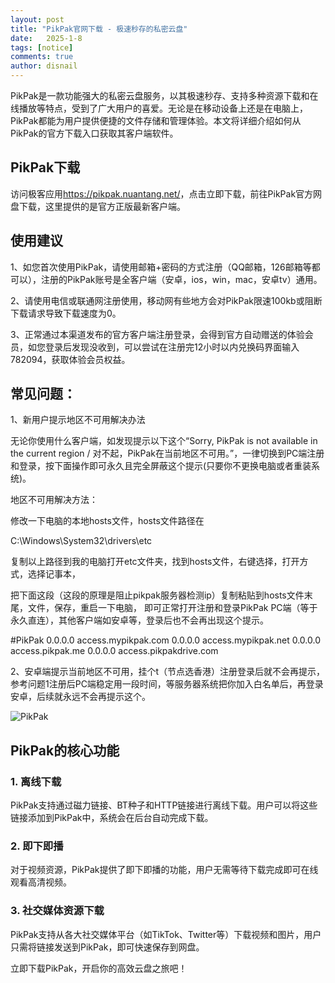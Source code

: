 ```yaml
---
layout: post
title: "PikPak官网下载 - 极速秒存的私密云盘"
date:   2025-1-8
tags: [notice]
comments: true
author: disnail
---
```


PikPak是一款功能强大的私密云盘服务，以其极速秒存、支持多种资源下载和在线播放等特点，受到了广大用户的喜爱。无论是在移动设备上还是在电脑上，PikPak都能为用户提供便捷的文件存储和管理体验。本文将详细介绍如何从PikPak的官方下载入口获取其客户端软件。

## PikPak下载

访问极客应用<https://pikpak.nuantang.net/>，点击立即下载，前往PikPak官方网盘下载，这里提供的是官方正版最新客户端。

## 使用建议
 
1、如您首次使用PikPak，请使用邮箱+密码的方式注册（QQ邮箱，126邮箱等都可以），注册的PikPak账号是全客户端（安卓，ios，win，mac，安卓tv）通用。
 
2、请使用电信或联通网注册使用，移动网有些地方会对PikPak限速100kb或阻断下载请求导致下载速度为0。
 
3、正常通过本渠道发布的官方客户端注册登录，会得到官方自动赠送的体验会员，如您登录后发现没收到，可以尝试在注册完12小时以内兑换码界面输入 782094，获取体验会员权益。
 
## 常见问题：
 
1、新用户提示地区不可用解决办法
 
无论你使用什么客户端，如发现提示以下这个“Sorry, PikPak is not available in the current region / 对不起，PikPak在当前地区不可用。”，一律切换到PC端注册和登录，按下面操作即可永久且完全屏蔽这个提示(只要你不更换电脑或者重装系统)。
 
地区不可用解决方法：
 
修改一下电脑的本地hosts文件，hosts文件路径在
 
C:\Windows\System32\drivers\etc
 
复制以上路径到我的电脑打开etc文件夹，找到hosts文件，右键选择，打开方式，选择记事本，
 
把下面这段（这段的原理是阻止pikpak服务器检测ip）复制粘贴到hosts文件末尾，文件，保存，重启一下电脑，
即可正常打开注册和登录PikPak PC端（等于永久直连），其他客户端如安卓等，登录后也不会再出现这个提示。

#PikPak
0.0.0.0 access.mypikpak.com
0.0.0.0 access.mypikpak.net
0.0.0.0 access.pikpak.me
0.0.0.0 access.pikpakdrive.com
 
2、安卓端提示当前地区不可用，挂个t（节点选香港）注册登录后就不会再提示，参考问题1注册后PC端稳定用一段时间，等服务器系统把你加入白名单后，再登录安卓，后续就永远不会再提示这个。

![PikPak](https://s0.wp.com/mshots/v1/https://mypikpak.com/zh-CN "PikPak")

## PikPak的核心功能

### 1. 离线下载

PikPak支持通过磁力链接、BT种子和HTTP链接进行离线下载。用户可以将这些链接添加到PikPak中，系统会在后台自动完成下载。

### 2. 即下即播

对于视频资源，PikPak提供了即下即播的功能，用户无需等待下载完成即可在线观看高清视频。

### 3. 社交媒体资源下载

PikPak支持从各大社交媒体平台（如TikTok、Twitter等）下载视频和图片，用户只需将链接发送到PikPak，即可快速保存到网盘。

立即下载PikPak，开启你的高效云盘之旅吧！

